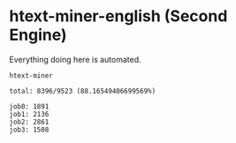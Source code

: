 # htext-miner-english (Second Engine)

Everything doing here is automated.

```
htext-miner

total: 8396/9523 (88.16549406699569%)

job0: 1891
job1: 2136
job2: 2861
job3: 1508
```